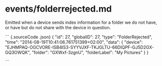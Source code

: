 # events/folderrejected.md

Emitted when a device sends index information for a folder we do not have, or have but do not share with the device in question.

\`\`\` {.sourceCode .json} { "id": 27, "globalID": 27, "type": "FolderRejected", "time": "2014-08-19T10:41:06.761751399+02:00", "data": { "device": "EJHMPAQ-OGCVORE-ISB4IS3-SYYVJXF-TKJGLTU-66DIQPF-GJ5D2GX-GQ3OWQK", "folder": "GXWxf-3zgnU", "folderLabel": "My Pictures" } }

\`\`\`

